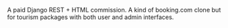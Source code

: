 A paid Django REST + HTML commission. A kind of booking.com clone but for tourism packages with both user and admin interfaces.
